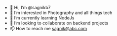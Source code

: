 - 👋 Hi, I’m @sagnikb7
- 👀 I’m interested in Photography and all things tech
- 🌱 I’m currently learning NodeJs
- 💞️ I’m looking to collaborate on backend projects
- 📫 How to reach me sagnik@abc.com

<!---
sagnikb7/sagnikb7 is a ✨ special ✨ repository because its `README.md` (this file) appears on your GitHub profile.
You can click the Preview link to take a look at your changes.
--->
